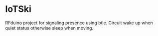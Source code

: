 IoTSki
======
RFduino project for signaling presence using btle. Circuit wake up when quiet status otherwise sleep when moving.
